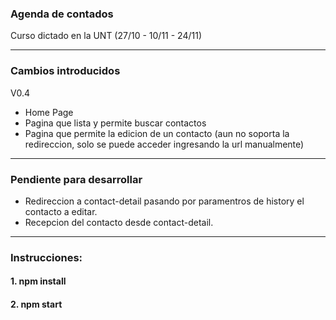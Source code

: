 ### Agenda de contados

Curso dictado en la UNT (27/10 - 10/11 - 24/11)

--------
### Cambios introducidos

V0.4
- Home Page
- Pagina que lista y permite buscar contactos
- Pagina que permite la edicion de un contacto (aun no soporta la redireccion, solo se puede acceder ingresando la url manualmente)

--------
### Pendiente para desarrollar
- Redireccion a contact-detail pasando por paramentros de history el contacto a editar.
- Recepcion del contacto desde contact-detail.

---------
### Instrucciones:
#### 1. npm install
#### 2. npm start
